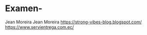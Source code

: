 # Examen-
Jean Moreira
Jean Moreira
https://strong-vibes-blog.blogspot.com/
https://www.servientrega.com.ec/
